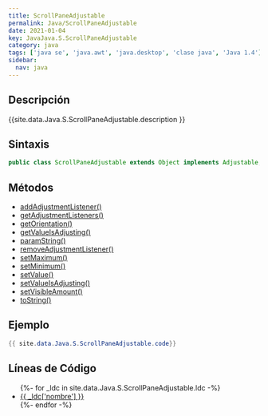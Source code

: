 ```yaml
---
title: ScrollPaneAdjustable
permalink: Java/ScrollPaneAdjustable
date: 2021-01-04
key: JavaJava.S.ScrollPaneAdjustable
category: java
tags: ['java se', 'java.awt', 'java.desktop', 'clase java', 'Java 1.4']
sidebar: 
  nav: java
---
```


## Descripción
{{site.data.Java.S.ScrollPaneAdjustable.description }}

## Sintaxis
~~~java
public class ScrollPaneAdjustable extends Object implements Adjustable, Serializable
~~~

## Métodos
* [addAdjustmentListener()](/Java/ScrollPaneAdjustable/addAdjustmentListener)
* [getAdjustmentListeners()](/Java/ScrollPaneAdjustable/getAdjustmentListeners)
* [getOrientation()](/Java/ScrollPaneAdjustable/getOrientation)
* [getValueIsAdjusting()](/Java/ScrollPaneAdjustable/getValueIsAdjusting)
* [paramString()](/Java/ScrollPaneAdjustable/paramString)
* [removeAdjustmentListener()](/Java/ScrollPaneAdjustable/removeAdjustmentListener)
* [setMaximum()](/Java/ScrollPaneAdjustable/setMaximum)
* [setMinimum()](/Java/ScrollPaneAdjustable/setMinimum)
* [setValue()](/Java/ScrollPaneAdjustable/setValue)
* [setValueIsAdjusting()](/Java/ScrollPaneAdjustable/setValueIsAdjusting)
* [setVisibleAmount()](/Java/ScrollPaneAdjustable/setVisibleAmount)
* [toString()](/Java/ScrollPaneAdjustable/toString)

## Ejemplo
~~~java
{{ site.data.Java.S.ScrollPaneAdjustable.code}}
~~~

## Líneas de Código
<ul>
{%- for _ldc in site.data.Java.S.ScrollPaneAdjustable.ldc -%}
   <li>
       <a href="{{_ldc['url'] }}">{{ _ldc['nombre'] }}</a>
   </li>
{%- endfor -%}
</ul>
